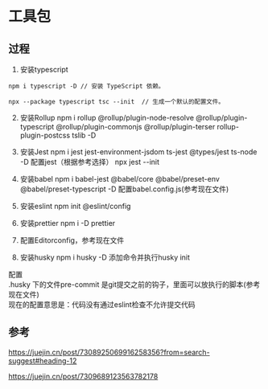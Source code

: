 # 工具包

## 过程
1. 安装typescript
```
npm i typescript -D // 安装 TypeScript 依赖。

npx --package typescript tsc --init  // 生成一个默认的配置文件。
```

2. 安装Rollup
npm i rollup @rollup/plugin-node-resolve @rollup/plugin-typescript @rollup/plugin-commonjs @rollup/plugin-terser rollup-plugin-postcss tslib -D

3. 安装Jest
npm i jest jest-environment-jsdom ts-jest @types/jest ts-node -D
配置jest（根据参考选择）
npx jest --init

4. 安装babel
npm i babel-jest @babel/core @babel/preset-env @babel/preset-typescript -D
配置babel.config.js(参考现在文件)

5. 安装eslint
npm init @eslint/config

6. 安装prettier
npm i -D prettier

7. 配置Editorconfig，参考现在文件

8. 安装husky
npm i husky -D
添加命令并执行husky init

配置    
.husky 下的文件pre-commit 是git提交之前的钩子，里面可以放执行的脚本(参考现在文件)   
现在的配置意思是：代码没有通过eslint检查不允许提交代码



## 参考
https://juejin.cn/post/7308925069916258356?from=search-suggest#heading-12  

https://juejin.cn/post/7309689123563782178  
